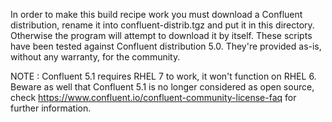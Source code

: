 In order to make this build recipe work you must download a Confluent distribution, rename it into confluent-distrib.tgz and put it in this directory. Otherwise the program will attempt to download it by itself. These scripts have been tested against Confluent distribution 5.0. They're provided as-is, without any warranty, for the community.

NOTE : Confluent 5.1 requires RHEL 7 to work, it won't function on RHEL 6. Beware as well that Confluent 5.1 is no longer considered as open source, check https://www.confluent.io/confluent-community-license-faq for further information.
